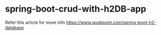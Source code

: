 # spring-boot-crud-with-h2DB-app
Refer this article for more info
https://www.javatpoint.com/spring-boot-h2-database
